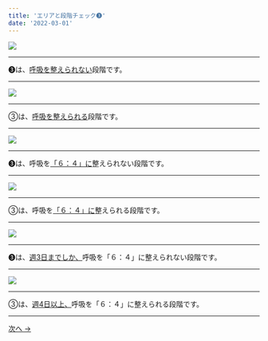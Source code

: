 ```yaml
---
title: 'エリアと段階チェック➌'
date: '2022-03-01'
---
```

![](/images/0123_1.jpg)
***
➌は、[呼吸を整えられない]()段階です。
***
![](/images/0123_2.jpg)
***
③は、[呼吸を整えられる]()段階です。
***
![](/images/0123_1.jpg)
***
➌は、呼吸を[「６：４」に]()整えられない段階です。   
***
![](/images/0123_2.jpg)
***
③は、呼吸を[「６：４」に]()整えられる段階です。
***
![](/images/0123_1.jpg)
***
➌は、[週3日までしか、]()呼吸を「６：４」に整えられない段階です。   
***
![](/images/0123_2.jpg)
***
③は、[週4日以上、]()呼吸を「６：４」に整えられる段階です。
***
[ 次へ → ](/posts/0-11223344)
